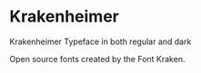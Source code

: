 # Krakenheimer
Krakenheimer Typeface in both regular and dark

Open source fonts created by the Font Kraken.

